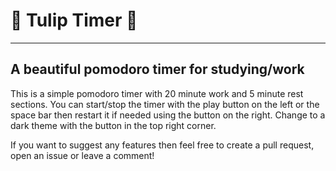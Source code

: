 # 🌷 Tulip Timer 🌷
---
A beautiful pomodoro timer for studying/work
---

This is a simple pomodoro timer with 20 minute work and 5 minute rest sections. You can start/stop the timer with the play button on the left or the space bar then restart it if needed using the button on the right. Change to a dark theme with the button in the top right corner.

If you want to suggest any features then feel free to create a pull request, open an issue or leave a comment!

